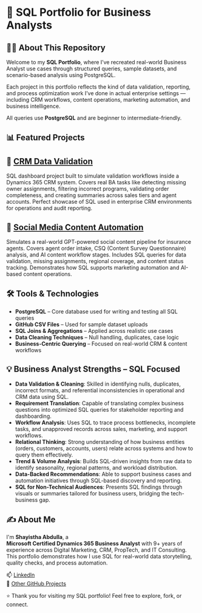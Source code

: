 # 📘 SQL Portfolio for Business Analysts

## 👩‍💻 About This Repository

Welcome to my **SQL Portfolio**, where I’ve recreated real-world Business Analyst use cases through structured queries, sample datasets, and scenario-based analysis using PostgreSQL.

Each project in this portfolio reflects the kind of data validation, reporting, and process optimization work I’ve done in actual enterprise settings — including CRM workflows, content operations, marketing automation, and business intelligence.

All queries use **PostgreSQL** and are beginner to intermediate-friendly.

## 📊 Featured Projects

## 📌 [CRM Data Validation](https://github.com/shayisthaabdulla/CRM_Data_Validation_SQL)
SQL dashboard project built to simulate validation workflows inside a Dynamics 365 CRM system. Covers real BA tasks like detecting missing owner assignments, filtering incorrect programs, validating order completeness, and creating summaries across sales tiers and agent accounts. Perfect showcase of SQL used in enterprise CRM environments for operations and audit reporting.

## 📌 [Social Media Content Automation](https://github.com/shayisthaabdulla/Social_Media_Content_Automation_SQL)
Simulates a real-world GPT-powered social content pipeline for insurance agents. Covers agent order intake, CSQ (Content Survey Questionnaire) analysis, and AI content workflow stages. Includes SQL queries for data validation, missing assignments, regional coverage, and content status tracking. Demonstrates how SQL supports marketing automation and AI-based content operations.

## 🛠 Tools & Technologies

- **PostgreSQL** – Core database used for writing and testing all SQL queries  
- **GitHub CSV Files** – Used for sample dataset uploads
- **SQL Joins & Aggregations** – Applied across realistic use cases  
- **Data Cleaning Techniques** – Null handling, duplicates, case logic  
- **Business-Centric Querying** – Focused on real-world CRM & content workflows
 
## 💡 Business Analyst Strengths – SQL Focused

- **Data Validation & Cleaning**: Skilled in identifying nulls, duplicates, incorrect formats, and referential inconsistencies in operational and CRM data using SQL.
- **Requirement Translation**: Capable of translating complex business questions into optimized SQL queries for stakeholder reporting and dashboarding.
- **Workflow Analysis**: Uses SQL to trace process bottlenecks, incomplete tasks, and unapproved records across sales, marketing, and support workflows.
- **Relational Thinking**: Strong understanding of how business entities (orders, customers, accounts, users) relate across systems and how to query them effectively.
- **Trend & Volume Analysis**: Builds SQL-driven insights from raw data to identify seasonality, regional patterns, and workload distribution.
- **Data-Backed Recommendations**: Able to support business cases and automation initiatives through SQL-based discovery and reporting.
- **SQL for Non-Technical Audiences**: Presents SQL findings through visuals or summaries tailored for business users, bridging the tech-business gap.

## ✍️ About Me

I'm **Shayistha Abdulla**, a  
**Microsoft Certified Dynamics 365 Business Analyst** with 9+ years of experience across Digital Marketing, CRM, PropTech, and IT Consulting. This portfolio demonstrates how I use SQL for real-world data storytelling, quality checks, and process automation.

📫 [LinkedIn](https://www.linkedin.com/in/shayisthaa/)  
📂 [Other GitHub Projects](https://github.com/shayisthaabdulla)  

⭐ Thank you for visiting my SQL portfolio! Feel free to explore, fork, or connect.
